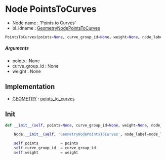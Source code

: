 # Node PointsToCurves

- Node name : 'Points to Curves'
- bl_idname : [GeometryNodePointsToCurves](https://docs.blender.org/api/current/bpy.types.GeometryNodePointsToCurves.html)


``` python
PointsToCurves(points=None, curve_group_id=None, weight=None, node_label=None, node_color=None, **kwargs)
```
##### Arguments

- points : None
- curve_group_id : None
- weight : None

## Implementation

- [GEOMETRY](/docs/GeoNodes/socket_GEOMETRY.md) : [points_to_curves](/docs/GeoNodes/socket_GEOMETRY.md#points_to_curves)

## Init

``` python
def __init__(self, points=None, curve_group_id=None, weight=None, node_label=None, node_color=None, **kwargs):

    Node.__init__(self, 'GeometryNodePointsToCurves', node_label=node_label, node_color=node_color, **kwargs)

    self.points          = points
    self.curve_group_id  = curve_group_id
    self.weight          = weight
```
